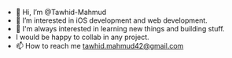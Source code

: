 - 👋 Hi, I’m @Tawhid-Mahmud
- 👀 I’m interested in iOS development and web development.
- 🌱 I'm always interested in learning new things and building stuff.
-    I would be happy to collab in any project. 
- 📫 How to reach me tawhid.mahmud42@gmail.com

<!---
Tawhid-Mahmud/Tawhid-Mahmud is a ✨ special ✨ repository because its `README.md` (this file) appears on your GitHub profile.
You can click the Preview link to take a look at your changes.
--->
